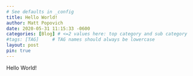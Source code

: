 ```yaml
---
# See defaults in _config
title: Hello World!
author: Matt Popovich
date: 2020-05-31 11:15:33 -0600
categories: [Blog] # <=2 values here: top category and sub category
#tags: [TAG]     # TAG names should always be lowercase
layout: post
pin: true
---
```


Hello World!